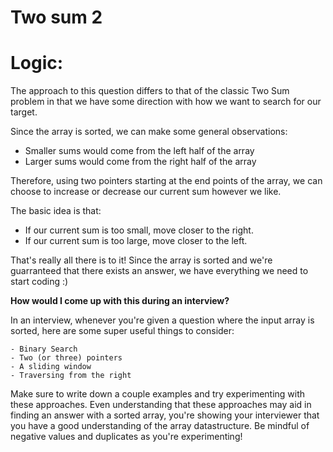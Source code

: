
Two sum 2
==

# Logic:

The approach to this question differs to that of the classic Two Sum problem in that we have some direction with how we want to search for our target.

Since the array is sorted, we can make some general observations:

- Smaller sums would come from the left half of the array
- Larger sums would come from the right half of the array

Therefore, using two pointers starting at the end points of the array, we can choose to increase or decrease our current sum however we like.

The basic idea is that:

- If our current sum is too small, move closer to the right.
- If our current sum is too large, move closer to the left.

That's really all there is to it! Since the array is sorted and we're guarranteed that there exists an answer, we have everything we need to start coding :)

**How would I come up with this during an interview?**

In an interview, whenever you're given a question where the input array is sorted, here are some super useful things to consider:

    - Binary Search
    - Two (or three) pointers
    - A sliding window
    - Traversing from the right

Make sure to write down a couple examples and try experimenting with these approaches. Even understanding that these approaches may aid in finding an answer with a sorted array, you're showing your interviewer that you have a good understanding of the array datastructure. Be mindful of negative values and duplicates as you're experimenting!